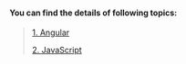 #### You can find the details of following topics:

> <a href="">1. Angular</a>
>
> <a href="">2. JavaScript</a>
> 
